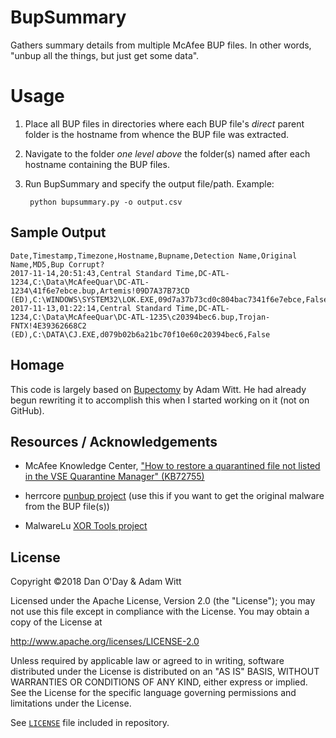 # BupSummary
Gathers summary details from multiple McAfee BUP files. In other words, "unbup all the things, but just get some data".

# Usage

1. Place all BUP files in directories where each BUP file's *direct* parent folder is the hostname from whence the BUP file was extracted.
2. Navigate to the folder *one level above* the folder(s) named after each hostname containing the BUP files.
3. Run BupSummary and specify the output file/path. Example:

        python bupsummary.py -o output.csv

## Sample Output

    Date,Timestamp,Timezone,Hostname,Bupname,Detection Name,Original Name,MD5,Bup Corrupt?
    2017-11-14,20:51:43,Central Standard Time,DC-ATL-1234,C:\Data\McAfeeQuar\DC-ATL-1234\41f6e7ebce.bup,Artemis!09D7A37B73CD (ED),C:\WINDOWS\SYSTEM32\LOK.EXE,09d7a37b73cd0c804bac7341f6e7ebce,False
    2017-11-13,01:22:14,Central Standard Time,DC-ATL-1234,C:\Data\McAfeeQuar\DC-ATL-1235\c20394bec6.bup,Trojan-FNTX!4E39362668C2 (ED),C:\DATA\CJ.EXE,d079b02b6a21bc70f10e60c20394bec6,False

## Homage

This code is largely based on [Bupectomy](https://github.com/PoorBillionaire/bupectomy) by Adam Witt. He had already begun rewriting it to accomplish this when I started working on it (not on GitHub).

## Resources / Acknowledgements

- McAfee Knowledge Center, ["How to restore a quarantined file not listed in the VSE Quarantine Manager" (KB72755)](https://kc.mcafee.com/corporate/index?page=content&id=KB72755)

- herrcore [punbup project](https://github.com/herrcore/punbup) (use this if you want to get the original malware from the BUP file(s))

- MalwareLu [XOR Tools project](https://github.com/MalwareLu/tools/blob/master/xortools.py)

## License

Copyright &copy;2018 Dan O'Day & Adam Witt

Licensed under the Apache License, Version 2.0 (the "License");
you may not use this file except in compliance with the License.
You may obtain a copy of the License at

http://www.apache.org/licenses/LICENSE-2.0

Unless required by applicable law or agreed to in writing, software
distributed under the License is distributed on an "AS IS" BASIS,
WITHOUT WARRANTIES OR CONDITIONS OF ANY KIND, either express or implied.
See the License for the specific language governing permissions and
limitations under the License.

See [`LICENSE`](LICENSE) file included in repository.
